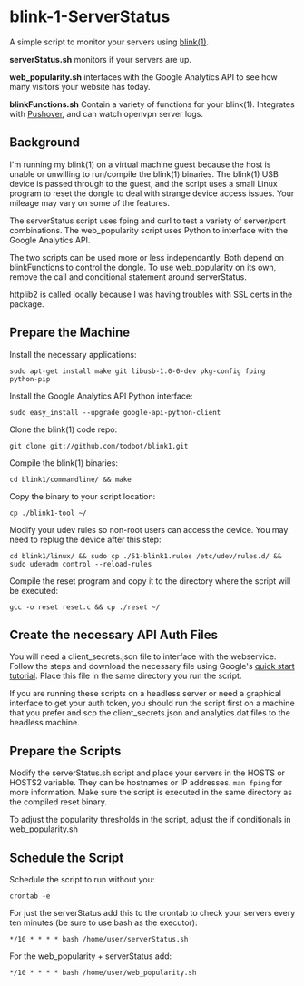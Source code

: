 blink-1-ServerStatus
====================

A simple script to monitor your servers using [blink(1)](http://www.kickstarter.com/projects/thingm/blink1-the-usb-rgb-led).

**serverStatus.sh** monitors if your servers are up.

**web_popularity.sh** interfaces with the Google Analytics API to see how many visitors your website has today.

**blinkFunctions.sh** Contain a variety of functions for your blink(1). Integrates with [Pushover](www.pushover.net), and can watch openvpn server logs.

## Background

I'm running my blink(1) on a virtual machine guest because the host is unable or unwilling to run/compile the blink(1) binaries. The blink(1) USB device is passed through to the guest, and the script uses a small Linux program to reset the dongle to deal with strange device access issues. Your mileage may vary on some of the features.

The serverStatus script uses fping and curl to test a variety of server/port combinations. The web_popularity script uses Python to interface with the Google Analytics API.

The two scripts can be used more or less independantly. Both depend on blinkFunctions to control the dongle. To use web_popularity on its own, remove the call and conditional statement around serverStatus.

httplib2 is called locally because I was having troubles with SSL certs in the package.

## Prepare the Machine

Install the necessary applications:

```sudo apt-get install make git libusb-1.0-0-dev pkg-config fping python-pip```

Install the Google Analytics API Python interface:

```sudo easy_install --upgrade google-api-python-client```

Clone the blink(1) code repo:

```git clone git://github.com/todbot/blink1.git```

Compile the blink(1) binaries:

```cd blink1/commandline/ && make```

Copy the binary to your script location:

```cp ./blink1-tool ~/```

Modify your udev rules so non-root users can access the device. You may need to replug the device after this step:

```cd blink1/linux/ && sudo cp ./51-blink1.rules /etc/udev/rules.d/ && sudo udevadm control --reload-rules```

Compile the reset program and copy it to the directory where the script will be executed:

```gcc -o reset reset.c && cp ./reset ~/```

## Create the necessary API Auth Files ##

You will need a client_secrets.json file to interface with the webservice. Follow the steps and download the necessary file using Google's [quick start tutorial](https://developers.google.com/api-client-library/python/start/installation). Place this file in the same directory you run the script.

If you are running these scripts on a headless server or need a graphical interface to get your auth token, you should run the script first on a machine that you prefer and scp the client_secrets.json and analytics.dat files to the headless machine.

## Prepare the Scripts ##

Modify the serverStatus.sh script and place your servers in the HOSTS or HOSTS2 variable. They can be hostnames or IP addresses. ```man fping``` for more information. Make sure the script is executed in the same directory as the compiled reset binary.

To adjust the popularity thresholds in the script, adjust the if conditionals in web_popularity.sh

## Schedule the Script ##

Schedule the script to run without you:

```crontab -e```

For just the serverStatus add this to the crontab to check your servers every ten minutes (be sure to use bash as the executor):

```*/10 * * * * bash /home/user/serverStatus.sh```

For the web_popularity + serverStatus add:

```*/10 * * * * bash /home/user/web_popularity.sh```
